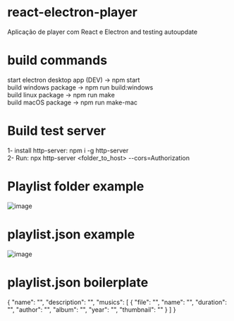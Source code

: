 # react-electron-player

Aplicação de player com React e Electron
and testing autoupdate

# build commands

start electron desktop app (DEV) -> npm start<br/>
build windows package -> npm run build:windows<br/>
build linux package -> npm run make<br/>
build macOS package -> npm run make-mac<br/>

# Build test server

1- install http-server: npm i -g http-server<br/>
2- Run: npx http-server <folder_to_host> --cors=Authorization<br/>

# Playlist folder example

![image](https://user-images.githubusercontent.com/46373143/127787660-b0d97bb5-4d71-43e2-9205-628212623ad8.png)

# playlist.json example

![image](https://user-images.githubusercontent.com/46373143/127787675-9d7c411c-0bfb-4558-b79c-9f3b5ce24740.png)

# playlist.json boilerplate

{
"name": "",
"description": "",
"musics": [
{
"file": "",
"name": "",
"duration": "",
"author": "",
"album": "",
"year": "",
"thumbnail": ""
}
]
}
